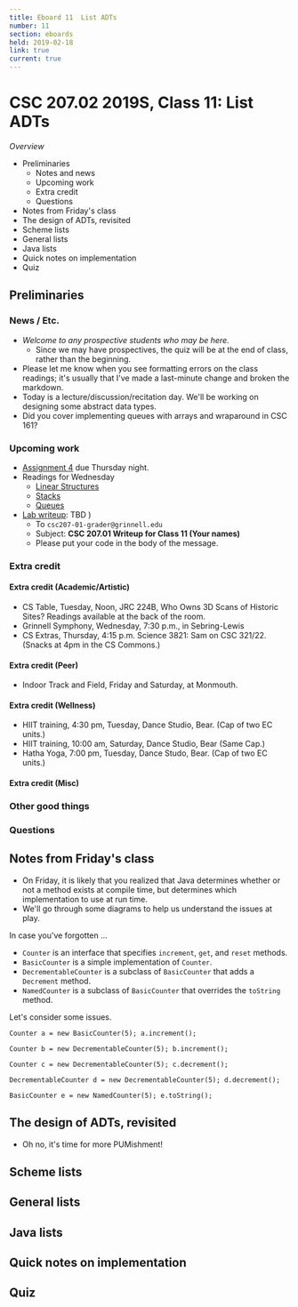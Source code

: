```yaml
---
title: Eboard 11  List ADTs
number: 11
section: eboards
held: 2019-02-18
link: true
current: true
---
```

CSC 207.02 2019S, Class 11: List ADTs
=====================================

_Overview_

* Preliminaries
    * Notes and news
    * Upcoming work
    * Extra credit
    * Questions
* Notes from Friday's class
* The design of ADTs, revisited
* Scheme lists
* General lists
* Java lists
* Quick notes on implementation
* Quiz

Preliminaries
-------------

### News / Etc.

* _Welcome to any prospective students who may be here._
    * Since we may have prospectives, the quiz will be at the end of
      class, rather than the beginning.
* Please let me know when you see formatting errors on the class readings;
  it's usually that I've made a last-minute change and broken the
  markdown.
* Today is a lecture/discussion/recitation day.  We'll be working on
  designing some abstract data types.
* Did you cover implementing queues with arrays and wraparound in CSC 161?

### Upcoming work

* [Assignment 4](../assignments/assignment04) due Thursday night.
* Readings for Wednesday
    * [Linear Structures](../readings/linear-structures)
    * [Stacks](../readings/stacks)
    * [Queues](../readings/queues)
* [Lab writeup](../writeups/writeup11): TBD
)
    * To `csc207-01-grader@grinnell.edu`
    * Subject: **CSC 207.01 Writeup for Class 11 (Your names)**
    * Please put your code in the body of the message.

### Extra credit

#### Extra credit (Academic/Artistic)


* CS Table, Tuesday, Noon, JRC 224B,   Who Owns 3D Scans of Historic Sites?
  Readings available at the back of the room.
* Grinnell Symphony, Wednesday, 7:30 p.m., in Sebring-Lewis
* CS Extras, Thursday, 4:15 p.m. Science 3821: Sam on CSC 321/22.
  (Snacks at 4pm in the CS Commons.)

#### Extra credit (Peer)

* Indoor Track and Field, Friday and Saturday, at Monmouth.

#### Extra credit (Wellness)

* HIIT training, 4:30 pm, Tuesday, Dance Studio, Bear.  (Cap of two EC units.)
* HIIT training, 10:00 am, Saturday, Dance Studio, Bear (Same Cap.)
* Hatha Yoga, 7:00 pm, Tuesday, Dance Studo, Bear.  (Cap of two EC units.)

#### Extra credit (Misc)

### Other good things

### Questions

Notes from Friday's class
-------------------------

* On Friday, it is likely that you realized that Java determines whether
  or not a method exists at compile time, but determines which implementation
  to use at run time.
* We'll go through some diagrams to help us understand the issues at play.

In case you've forgotten ...

* `Counter` is an interface that specifies `increment`, `get`, and
  `reset` methods.
* `BasicCounter` is a simple implementation of `Counter`.
* `DecrementableCounter` is a subclass of `BasicCounter` that adds
  a `Decrement` method.
* `NamedCounter` is a subclass of `BasicCounter` that overrides the
  `toString` method.

Let's consider some issues.

`Counter a = new BasicCounter(5); a.increment();`

`Counter b = new DecrementableCounter(5); b.increment();`

`Counter c = new DecrementableCounter(5); c.decrement();`

`DecrementableCounter d = new DecrementableCounter(5); d.decrement();`

`BasicCounter e = new NamedCounter(5); e.toString();`

The design of ADTs, revisited
-----------------------------

* Oh no, it's time for more PUMishment!

Scheme lists
------------

General lists
-------------

Java lists
----------

Quick notes on implementation
-----------------------------

Quiz
----
